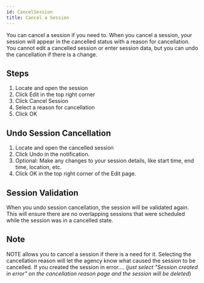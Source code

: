 ```yaml
---
id: CancelSession
title: Cancel a Session
---
```

You can cancel a session if you need to. When you cancel a session, your session will appear in the cancelled status with a reason for cancellation. You cannot edit a cancelled session or enter session data, but you can undo the cancellation if there is a change.

## Steps

1. Locate and open the session
2. Click Edit in the top right corner
3. Click Cancel Session
4. Select a reason for cancellation
5. Click OK

## Undo Session Cancellation

1. Locate and open the cancelled session
2. Click Undo in the notification.
3. Optional: Make any changes to your session details, like start time, end time, location, etc.
4. Click OK in the top right corner of the Edit page.

## Session Validation

When you undo session cancellation, the session will be validated again. This will ensure there are no overlapping sessions that were scheduled while the session was in a cancelled state.

## Note

NOTE allows you to cancel a session if there is a need for it. Selecting the cancellation reason will let the agency know what caused the session to be cancelled. If you created the session in error…. (_just select "Session created in error" on the cancellation reason page and the session will be deleted_)